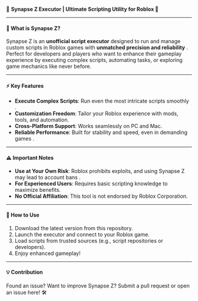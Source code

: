 🌟 **Synapse Z Executor | Ultimate Scripting Utility for Roblox 🚀**  

---

#### **🚀 What is Synapse Z?**  
Synapse Z is an **unofficial script executor** designed to run and manage custom scripts in Roblox games with **unmatched precision and reliability** . Perfect for developers and players who want to enhance their gameplay experience by executing complex scripts, automating tasks, or exploring game mechanics like never before.  

---

#### **⚡ Key Features**  
- **Execute Complex Scripts**: Run even the most intricate scripts smoothly .  
- **Customization Freedom**: Tailor your Roblox experience with mods, tools, and automation.  
- **Cross-Platform Support**: Works seamlessly on PC and Mac.  
- **Reliable Performance**: Built for stability and speed, even in demanding games .  

---

#### **⚠️ Important Notes**  
- **Use at Your Own Risk**: Roblox prohibits exploits, and using Synapse Z may lead to account bans .  
- **For Experienced Users**: Requires basic scripting knowledge to maximize benefits.  
- **No Official Affiliation**: This tool is not endorsed by Roblox Corporation.  

---

#### **🔧 How to Use**  
1. Download the latest version from this repository.  
2. Launch the executor and connect to your Roblox game.  
3. Load scripts from trusted sources (e.g., script repositories or developers).  
4. Enjoy enhanced gameplay!  

---

#### **💡 Contribution**  
Found an issue? Want to improve Synapse Z? Submit a pull request or open an issue here! 🛠️  

